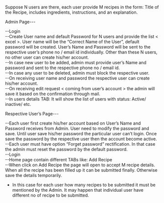 Suppose N users are there, each user provide M recipes in the form: 
Title of the Recipe, includes ingredients, instructions, and an explanation.

Admin Page---

--Login  
--Create User name and default Password for N users and provide the list < excel >. User name will be the “Correct Name of the User”, default password will be created. User’s Name and Password will be sent to the respective user’s phone no / email id individually. Other than these N users, no other user can create his/her account.  
--In case new user to be added, admin must provide user’s Name and password and sent to the respective phone no / email id.  
--In case any user to be deleted, admin must block the respective user.  
--On receiving user name and password the respective user can create his/her account.  
--On receiving edit request < coming from user’s account > the admin will save it based on the confirmation through mail.  
--In users details TAB: It will show the list of users with status: Active/ inactive/ etc.   

Respective User’s Page---

--Each user first create his/her account based on User’s Name and Password receives from Admin. User need to modify the password and save. Until user save his/her password the particular user can’t login. Once save the password by the respective user then the account become active.  
--Each user must have option “Forget password” rectification. In that case the admin must reset the password by the default password.  
--Login   
--Home page contain different TABs like: Add Recipe  
--When click on Add Recipe the page will open to accept M recipe details. When all the recipe has been filled up it can be submitted finally. Otherwise save the details temporarily.   


* In this case for each user how many recipes to be submitted it must be mentioned by the Admin. It may happen that individual user have different no of recipe to be submitted. 

